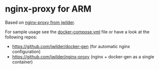 # nginx-proxy for ARM

Based on [nginx-proxy from jwilder](https://github.com/jwilder/nginx-proxy).

For sample usage see the [docker-compose.yml](https://github.com/rycus86/docker-arm-nginx-proxy/blob/master/docker-compose.yml) file or
have a look at the following repos:
- https://github.com/jwilder/docker-gen (for automatic nginx configuration)
- https://github.com/jwilder/nginx-proxy (nginx + docker-gen as a single container)
